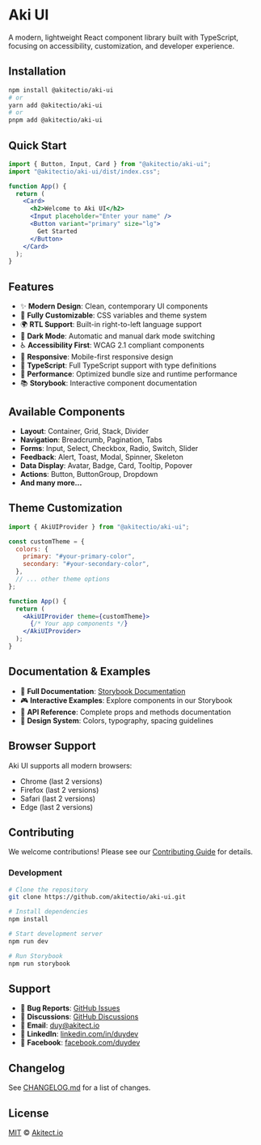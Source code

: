 # Aki UI

A modern, lightweight React component library built with TypeScript, focusing on accessibility, customization, and developer experience.

## Installation

```bash
npm install @akitectio/aki-ui
# or
yarn add @akitectio/aki-ui
# or
pnpm add @akitectio/aki-ui
```

## Quick Start

```jsx
import { Button, Input, Card } from "@akitectio/aki-ui";
import "@akitectio/aki-ui/dist/index.css";

function App() {
  return (
    <Card>
      <h2>Welcome to Aki UI</h2>
      <Input placeholder="Enter your name" />
      <Button variant="primary" size="lg">
        Get Started
      </Button>
    </Card>
  );
}
```

## Features

- ✨ **Modern Design**: Clean, contemporary UI components
- 🎨 **Fully Customizable**: CSS variables and theme system
- 🌍 **RTL Support**: Built-in right-to-left language support
- 🌙 **Dark Mode**: Automatic and manual dark mode switching
- ♿ **Accessibility First**: WCAG 2.1 compliant components
- 📱 **Responsive**: Mobile-first responsive design
- 🔧 **TypeScript**: Full TypeScript support with type definitions
- 🚀 **Performance**: Optimized bundle size and runtime performance
- 📚 **Storybook**: Interactive component documentation

## Available Components

- **Layout**: Container, Grid, Stack, Divider
- **Navigation**: Breadcrumb, Pagination, Tabs
- **Forms**: Input, Select, Checkbox, Radio, Switch, Slider
- **Feedback**: Alert, Toast, Modal, Spinner, Skeleton
- **Data Display**: Avatar, Badge, Card, Tooltip, Popover
- **Actions**: Button, ButtonGroup, Dropdown
- **And many more...**

## Theme Customization

```jsx
import { AkiUIProvider } from "@akitectio/aki-ui";

const customTheme = {
  colors: {
    primary: "#your-primary-color",
    secondary: "#your-secondary-color",
  },
  // ... other theme options
};

function App() {
  return (
    <AkiUIProvider theme={customTheme}>
      {/* Your app components */}
    </AkiUIProvider>
  );
}
```

## Documentation & Examples

- 📖 **Full Documentation**: [Storybook Documentation](https://aki-ui.akitect.io/storybook)
- 🎮 **Interactive Examples**: Explore components in our Storybook
- 🔧 **API Reference**: Complete props and methods documentation
- 🎨 **Design System**: Colors, typography, spacing guidelines

## Browser Support

Aki UI supports all modern browsers:

- Chrome (last 2 versions)
- Firefox (last 2 versions)
- Safari (last 2 versions)
- Edge (last 2 versions)

## Contributing

We welcome contributions! Please see our [Contributing Guide](https://github.com/akitectio/aki-ui/blob/main/CONTRIBUTING.md) for details.

### Development

```bash
# Clone the repository
git clone https://github.com/akitectio/aki-ui.git

# Install dependencies
npm install

# Start development server
npm run dev

# Run Storybook
npm run storybook
```

## Support

- 🐛 **Bug Reports**: [GitHub Issues](https://github.com/akitectio/aki-ui/issues)
- 💬 **Discussions**: [GitHub Discussions](https://github.com/akitectio/aki-ui/discussions)
- 📧 **Email**: [duy@akitect.io](mailto:duy@akitect.io)
- 💼 **LinkedIn**: [linkedin.com/in/duydev](https://www.linkedin.com/in/duydev)
- 📘 **Facebook**: [facebook.com/duydev](https://www.facebook.com/duydev)

## Changelog

See [CHANGELOG.md](https://github.com/akitectio/aki-ui/blob/main/CHANGELOG.md) for a list of changes.

## License

[MIT](./LICENSE) © [Akitect.io](https://akitect.io)

